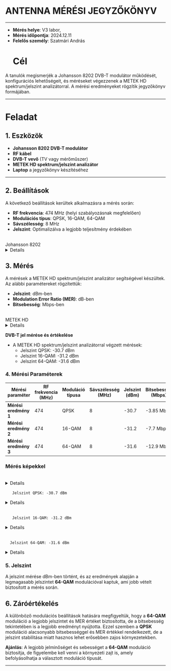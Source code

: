 # ANTENNA MÉRÉSI JEGYZŐKÖNYV

---

- **Mérés helye**: V3 labor,
- **Mérés időpontja**: 2024.12.11
- **Felelős személy**: Szatmári András
  # Cél
A tanulók megismerjék a Johansson 8202 DVB-T modulátor működését, konfigurációs lehetőségeit, és méréseket végezzenek a METEK HD spektrum/jelszint analizátorral. A mérési eredményeket rögzítik jegyzőkönyv formájában.

---

# Feladat

## 1. Eszközök
- **Johansson 8202 DVB-T modulátor**
- **RF kábel**
- **DVB-T vevő** (TV vagy mérőműszer)
- **METEK HD spektrum/jelszint analizátor**
- **Laptop** a jegyzőkönyv készítéséhez


---

## 2. Beállítások
A következő beállítások kerültek alkalmazásra a mérés során:
- **RF frekvencia**: 474 MHz (helyi szabályozásnak megfelelően)
- **Modulációs típus**: QPSK, 16-QAM, 64-QAM
- **Sávszélesség**: 8 MHz
- **Jelszint**: Optimalizálva a legjobb teljesítmény érdekében
<br>
 Johansson 8202
<details>
   <img src="https://raw.githubusercontent.com/1SzatmariAndras6/TAVKOZLES/refs/heads/main/JEGYZOKONYV/04.%20-%20Frekvencia%20vs.%20modul%C3%A1ci%C3%B3%20m%C3%A9r%C3%A9si%20feladat/johansson8202.png"/>
</details>

## 3. Mérés
A mérések a METEK HD spektrum/jelszint analizátor segítségével készültek. Az alábbi paramétereket rögzítettük:

- **Jelszint**: dBm-ben
- **Modulation Error Ratio (MER)**: dB-ben
- **Bitsebesség**: Mbps-ben
<br>
 METEK HD
<details>
   <img src="https://raw.githubusercontent.com/1SzatmariAndras6/TAVKOZLES/refs/heads/main/JEGYZOKONYV/04.%20-%20Frekvencia%20vs.%20modul%C3%A1ci%C3%B3%20m%C3%A9r%C3%A9si%20feladat/METEKHD.png"/>
</details>

**DVB-T jel mérése és értékelése**  
   - A METEK HD spektrum/jelszint analizátorral végzett mérések:  
     - Jelszint QPSK: -30.7 dBm  
     - Jelszint 16-QAM: -31.2 dBm  
     - Jelszint 64-QAM: -31.6 dBm
### 4. Mérési Paraméterek

|    Mérési paraméter   | RF frekvencia (MHz) | Moduláció típusa | Sávszélesség (MHz) | Jelszint (dBm) | Bitsebesség (Mbps) | MER érték (dB) |
|-----------------------|---------------------|------------------|--------------------|----------------|--------------------|----------------|
| **Mérési eredmény 1** | 474                 | QPSK             | 8                  | -30.7          | -3.85 Mbps         | -39.9 dB       |
| **Mérési eredmény 2** | 474                 | 16-QAM           | 8                  | -31.2          | -7.7 Mbps          | -35.5 dB       |
| **Mérési eredmény 3** | 474                 | 64-QAM           | 8                  | -31.6          | -12.9 Mbps         | -39.9 dB       |

### Mérés képekkel
<br>

<details>
   <img src="https://raw.githubusercontent.com/1SzatmariAndras6/TAVKOZLES/refs/heads/main/JEGYZOKONYV/04.%20-%20Frekvencia%20vs.%20modul%C3%A1ci%C3%B3%20m%C3%A9r%C3%A9si%20feladat/ce472aed-4bf6-4590-951f-b5aab0829028.jpg"/>
</details>

       Jelszint QPSK: -30.7 dBm

       
<details>
   <img src="https://raw.githubusercontent.com/1SzatmariAndras6/TAVKOZLES/refs/heads/main/JEGYZOKONYV/04.%20-%20Frekvencia%20vs.%20modul%C3%A1ci%C3%B3%20m%C3%A9r%C3%A9si%20feladat/its_snapshot_0001.bmp"/>
   <img src="https://raw.githubusercontent.com/1SzatmariAndras6/TAVKOZLES/refs/heads/main/JEGYZOKONYV/04.%20-%20Frekvencia%20vs.%20modul%C3%A1ci%C3%B3%20m%C3%A9r%C3%A9si%20feladat/its_snapshot_0002.bmp"/>
</details>

<br>

       Jelszint 16-QAM: -31.2 dBm  

     
<details>
   <img src="https://raw.githubusercontent.com/1SzatmariAndras6/TAVKOZLES/refs/heads/main/JEGYZOKONYV/04.%20-%20Frekvencia%20vs.%20modul%C3%A1ci%C3%B3%20m%C3%A9r%C3%A9si%20feladat/its_snapshot_0006.bmp"/>
   <img src="https://raw.githubusercontent.com/1SzatmariAndras6/TAVKOZLES/refs/heads/main/JEGYZOKONYV/04.%20-%20Frekvencia%20vs.%20modul%C3%A1ci%C3%B3%20m%C3%A9r%C3%A9si%20feladat/its_snapshot_0005.bmp"/>
   <img src="https://raw.githubusercontent.com/1SzatmariAndras6/TAVKOZLES/refs/heads/main/JEGYZOKONYV/04.%20-%20Frekvencia%20vs.%20modul%C3%A1ci%C3%B3%20m%C3%A9r%C3%A9si%20feladat/its_snapshot_0004.bmp"/>
</details>

<br>

      Jelszint 64-QAM: -31.6 dBm  
     
<details>
   <img src="https://raw.githubusercontent.com/1SzatmariAndras6/TAVKOZLES/refs/heads/main/JEGYZOKONYV/04.%20-%20Frekvencia%20vs.%20modul%C3%A1ci%C3%B3%20m%C3%A9r%C3%A9si%20feladat/its_snapshot_0008.bmp"/>
   <img src="https://raw.githubusercontent.com/1SzatmariAndras6/TAVKOZLES/refs/heads/main/JEGYZOKONYV/04.%20-%20Frekvencia%20vs.%20modul%C3%A1ci%C3%B3%20m%C3%A9r%C3%A9si%20feladat/its_snapshot_0009.bmp"/>
   <img src="https://raw.githubusercontent.com/1SzatmariAndras6/TAVKOZLES/refs/heads/main/JEGYZOKONYV/04.%20-%20Frekvencia%20vs.%20modul%C3%A1ci%C3%B3%20m%C3%A9r%C3%A9si%20feladat/its_snapshot_0007.bmp"/>
</details>  

### 5. Jelszint
A jelszint mérése dBm-ben történt, és az eredmények alapján a legmagasabb jelszintet **64-QAM** modulációval kaptuk, ami jobb vételt biztosított a mérés során.


## 6. Záróértékelés
A különböző modulációs beállítások hatására megfigyeltük, hogy a **64-QAM** moduláció a legjobb jelszintet és MER értéket biztosította, de a bitsebesség tekintetében is a legjobb eredményt nyújtotta. Ezzel szemben a **QPSK** moduláció alacsonyabb bitsebességgel és MER értékkel rendelkezett, de a jelszint stabilitása miatt hasznos lehet erősebben zajos környezetekben.

**Ajánlás**: A legjobb jelminőséget és sebességet a **64-QAM** moduláció biztosítja, de figyelembe kell venni a környezeti zajt is, amely befolyásolhatja a választott moduláció típusát.

---
